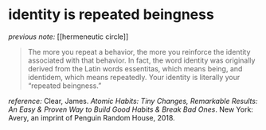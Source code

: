 # identity is repeated beingness 

_previous note:_ [[hermeneutic circle]]

>The more you repeat a behavior, the more you reinforce the identity associated with that behavior. In fact, the word identity was originally derived from the Latin words essentitas, which means being, and identidem, which means repeatedly. Your identity is literally your “repeated beingness.”


_reference:_ Clear, James. _Atomic Habits: Tiny Changes, Remarkable Results: An Easy & Proven Way to Build Good Habits & Break Bad Ones_. New York: Avery, an imprint of Penguin Random House, 2018.



